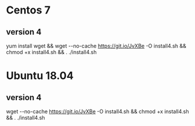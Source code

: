 # Centos 7
## version 4
yum install wget && wget --no-cache https://git.io/JvXBe -O install4.sh && chmod +x install4.sh && . ./install4.sh

# Ubuntu 18.04
## version 4
wget --no-cache https://git.io/JvXBe -O install4.sh && chmod +x install4.sh && . ./install4.sh
